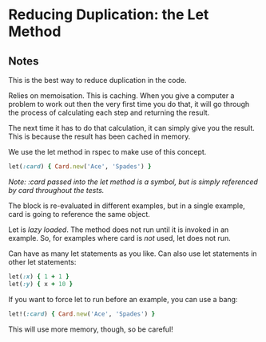 # Reducing Duplication: the Let Method

## Notes

This is the best way to reduce duplication in the code.

Relies on memoisation. This is caching. When you give a computer a problem to work out then the very first time you do that, it will go through the process of calculating each step and returning the result.

The next time it has to do that calculation, it can simply give you the result. This is because the result has been cached in memory.

We use the let method in rspec to make use of this concept.

```ruby
let(:card) { Card.new('Ace', 'Spades') }
```

_Note: :card passed into the let method is a symbol, but is simply referenced by card throughout the tests._

The block is re-evaluated in different examples, but in a single example, card is going to reference the same object.

Let is _lazy loaded_. The method does not run until it is invoked in an example. So, for examples where card is _not_ used, let does not run.

Can have as many let statements as you like.  Can also use let statements in other let statements:

```ruby
let(:x) { 1 + 1 }
let(:y) { x + 10 }
```

If you want to force let to run before an example, you can use a bang:

```ruby
let!(:card) { Card.new('Ace', 'Spades') }
```

This will use more memory, though, so be careful!
